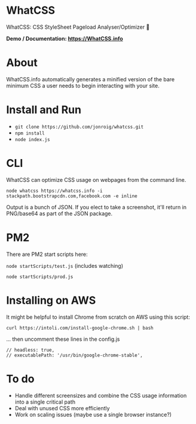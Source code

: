 # WhatCSS
WhatCSS: CSS StyleSheet Pageload Analyser/Optimizer 🤷

**Demo / Documentation: https://WhatCSS.info**

# About
WhatCSS.info automatically generates a minified version of the bare minimum CSS a user needs to begin interacting with your site.

# Install and Run
* ```git clone https://github.com/jonroig/whatcss.git```
* ```npm install```
* ```node index.js```

# CLI
WhatCSS can optimize CSS usage on webpages from the command line.

```node whatcss https://whatcss.info -i stackpath.bootstrapcdn.com,facebook.com -e inline```

Output is a bunch of JSON. If you elect to take a screenshot, it'll return in PNG/base64 as part of the JSON package.

# PM2 
There are PM2 start scripts here:

```node startScripts/test.js``` (includes watching)

```node startScripts/prod.js```

# Installing on AWS
It might be helpful to install Chrome from scratch on AWS using this script:

```curl https://intoli.com/install-google-chrome.sh | bash```

... then uncomment these lines in the config.js

```
// headless: true,
// executablePath: '/usr/bin/google-chrome-stable',
```

# To do
* Handle different screensizes and combine the CSS usage information into a single critical path
* Deal with unused CSS more efficiently
* Work on scaling issues (maybe use a single browser instance?)
